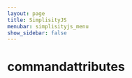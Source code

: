 ```yaml
---
layout: page
title: SimplisityJS
menubar: simplisityjs_menu
show_sidebar: false
---
```


# commandattributes

